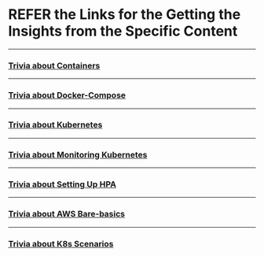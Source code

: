 # REFER the Links for the Getting the Insights from the Specific Content

---

### [Trivia about Containers](containers_kubernetes_trivia.md)

---

### [Trivia about Docker-Compose](docker_compose_trivia.md)

---

### [Trivia about Kubernetes](kubernetes_trivia.md)

---

### [Trivia about Monitoring Kubernetes](monitoring_kuberetes.md)

---

### [Trivia about Setting Up HPA](setting_up_hpa.md)

---

### [Trivia about AWS Bare-basics](AWS_Interview_Questions.md)

---

### [Trivia about K8s Scenarios](kubernetes_Scenario_Based_Questions.md)
